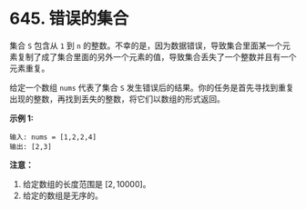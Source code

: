# 645. 错误的集合

集合 `S` 包含从 `1` 到 `n` 的整数。不幸的是，因为数据错误，导致集合里面某一个元素复制了成了集合里面的另外一个元素的值，导致集合丢失了一个整数并且有一个元素重复。

给定一个数组 `nums` 代表了集合 `S` 发生错误后的结果。你的任务是首先寻找到重复出现的整数，再找到丢失的整数，将它们以数组的形式返回。

**示例 1:**

```()
输入: nums = [1,2,2,4]
输出: [2,3]
```

**注意：**

1. 给定数组的长度范围是 $[2, 10000]$。
2. 给定的数组是无序的。
